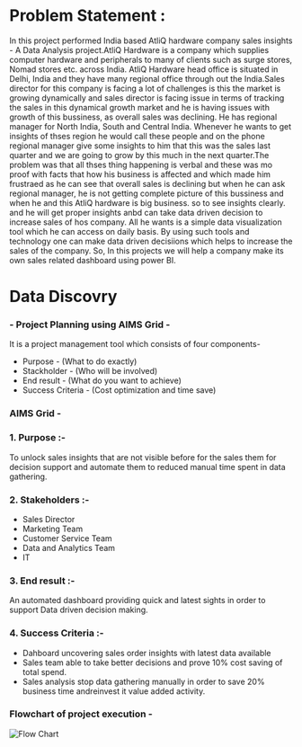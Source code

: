 # Problem Statement :
In this project performed India based AtliQ hardware company sales insights - A Data Analysis project.AtliQ Hardware is a company which supplies computer hardware and peripherals to many of clients such as surge stores, Nomad stores etc. across India. AtliQ Hardware head office is situated in Delhi, India and they have many regional office through out the India.Sales director for this company is facing a lot of challenges is this the market is growing dynamically and sales director is facing issue in terms of tracking the sales in this dynamical growth market and he is having issues with growth of this bussiness, as overall sales was declining. He has regional manager for North India, South and Central India. Whenever he wants to get insights of thses region he would call these people and on the phone regional manager give some insights to him that this was the sales last quarter and we are going to grow by this much in the next quarter.The problem was that all thses thing happening is verbal and these was mo proof with facts that how his business is affected and which made him frustraed as he can see that overall sales is declining but when he can ask regional manager, he is not getting complete picture of this bussiness and when he and this AtliQ hardware is big business. so to see insights clearly. and he will get proper insights anbd can take data driven decision to increase sales of hos company. All he wants is a simple data visualization tool which he can access on daily basis. By using such tools and technology one can make data driven decisiions which helps to increase the sales of the company. So, In this projects we will help a company make its own sales related dashboard using power BI.
# Data Discovry
### - Project Planning using AIMS Grid -
It is a project management tool which consists of four components-

- Purpose - (What to do exactly)
- Stackholder - (Who will be involved)
- End result - (What do you want to achieve)
- Success Criteria - (Cost optimization and time save)
### AIMS Grid -
### 1. Purpose :-
To unlock sales insights that are not visible before for the sales them for decision support and automate them to reduced manual time spent in data gathering.
### 2. Stakeholders :-
- Sales Director
- Marketing Team
- Customer Service Team
- Data and Analytics Team
- IT
### 3. End result :-
An automated dashboard providing quick and latest sights in order to support Data driven decision making.
### 4. Success Criteria :-
- Dahboard uncovering sales order insights with latest data available
- Sales team able to take better decisions and prove 10% cost saving of total spend.
- Sales analysis stop data gathering manually in order to save 20% business time andreinvest it value added activity.

### Flowchart of project execution -
![Flow Chart](https://github.com/tejashrilonbale/Sales-Insights-Analysis-/assets/141994144/0082d471-e1f1-42eb-b749-ce9e10d3a7f7)

  
